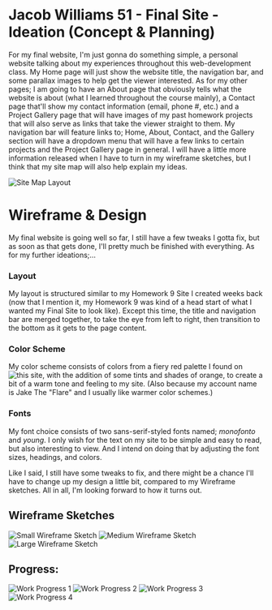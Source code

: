 # Jacob Williams 51 - Final Site - Ideation (Concept & Planning)

For my final website, I'm just gonna do something simple, a personal website talking about my experiences throughout this web-development class.  My Home page will just show the website title, the navigation bar, and some parallax images to help get the viewer interested.  As for my other pages; I am going to have an About page that obviously tells what the website is about (what I learned throughout the course mainly), a Contact page that'll show my contact information (email, phone #, etc.) and a Project Gallery page that will have images of my past homework projects that will also serve as links that take the viewer straight to them.  My navigation bar will feature links to; Home, About, Contact, and the Gallery section will have a dropdown menu that will have a few links to certain projects and the Project Gallery page in general.  I will have a little more information released when I have to turn in my wireframe sketches, but I think that my site map will also help explain my ideas.

![Site Map Layout](imgs/Site_Map.jpeg)

# Wireframe & Design

My final website is going well so far, I still have a few tweaks I gotta fix, but as soon as that gets done, I'll pretty much be finished with everything.  As for my further ideations;...

### Layout
My layout is structured similar to my Homework 9 Site I created weeks back (now that I mention it, my Homework 9 was kind of a head start of what I wanted my Final Site to look like).  Except this time, the title and navigation bar are merged together, to take the eye from left to right, then transition to the bottom as it gets to the page content.

### Color Scheme
My color scheme consists of colors from a fiery red palette I found on ![this site](http://blog.visme.co/color-combinations/), with the addition of some tints and shades of orange, to create a bit of a warm tone and feeling to my site.  (Also because my account name is Jake The "Flare" and I usually like warmer color schemes.)

### Fonts
My font choice consists of two sans-serif-styled fonts named; <i>monofonto</i> and <i>young</i>.  I only wish for the text on my site to be simple and easy to read, but also interesting to view.  And I intend on doing that by adjusting the font sizes, headings, and colors.  

Like I said, I still have some tweaks to fix, and there might be a chance I'll have to change up my design a little bit, compared to my Wireframe sketches.  All in all, I'm looking forward to how it turns out.

## Wireframe Sketches
![Small Wireframe Sketch](imgs/Small.jpeg)
![Medium Wireframe Sketch](imgs/Medium.jpeg)
![Large Wireframe Sketch](imgs/Large.jpeg)

## Progress:
![Work Progress 1](imgs/Progress-1.png)
![Work Progress 2](imgs/Progress-2.png)
![Work Progress 3](imgs/Progress-3.png)
![Work Progress 4](imgs/Progress-4.png)
